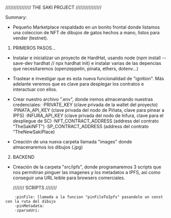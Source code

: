////////////////
THE SAKI PROJECT
////////////////

Summary:
- Pequeño Marketplace respaldado en un bonito frontal donde listamos una coleccion de NFT de dibujos de gatos hechos a mano, listos para vender (testnet).


1) PRIMEROS PASOS...

- Instalar e inicializar un proyecto de HardHat, usando node (npm install --save-dev hardhat // npx hardhat init) e instalar varias de las depencias que necesitaremos (openzeppelin, pinata, ethers, dotenv...)

- Trastear e investigar que es esta nueva funcionalidad de "ignition". Más adelante veremos que es clave para desplegar los contratos e interactuar con ellos.

- Crear nuestro archivo ".env", donde iremos almacenando nuestras credenciales:
    ·PRIVATE_KEY (clave privada de la wallet del proyecto)
    ·PINATA_API_KEY (clave privada del nodo de Piñata, clave para pinear a IPFS)
    ·INFURA_API_KEY (clave privada del nodo de Infura, clave para el despliegue de SC)
    ·NFT_CONTRACT_ADDRESS (address del contrato "TheSakiNFT")
    ·SP_CONTRACT_ADDRESS (address del contrato "TheNewSakiPlace)

- Creación de una nueva carpeta llamada "images" donde almacenaremos los dibujos (.jpg)


2) BACKEND

- Creación de la carpeta "src/ipfs", donde programaremos 3 scripts que nos permitiran pinguer las imagenes y los metadatos a IPFS, así como conseguir una URL leible para browsers comerciales.

    ///////
    SCRIPTS
    ///////
```
    ·pinFile: llamada a la funcion "pinFileToIpfs" pasandole un const con la ruta del dibujo
    ·pinMetadata: 
    ·zparseUri:
